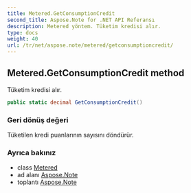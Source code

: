 ```yaml
---
title: Metered.GetConsumptionCredit
second_title: Aspose.Note for .NET API Referansı
description: Metered yöntem. Tüketim kredisi alır.
type: docs
weight: 40
url: /tr/net/aspose.note/metered/getconsumptioncredit/
---
```

## Metered.GetConsumptionCredit method

Tüketim kredisi alır.

```csharp
public static decimal GetConsumptionCredit()
```

### Geri dönüş değeri

Tüketilen kredi puanlarının sayısını döndürür.

### Ayrıca bakınız

* class [Metered](../)
* ad alanı [Aspose.Note](../../metered/)
* toplantı [Aspose.Note](../../../)


